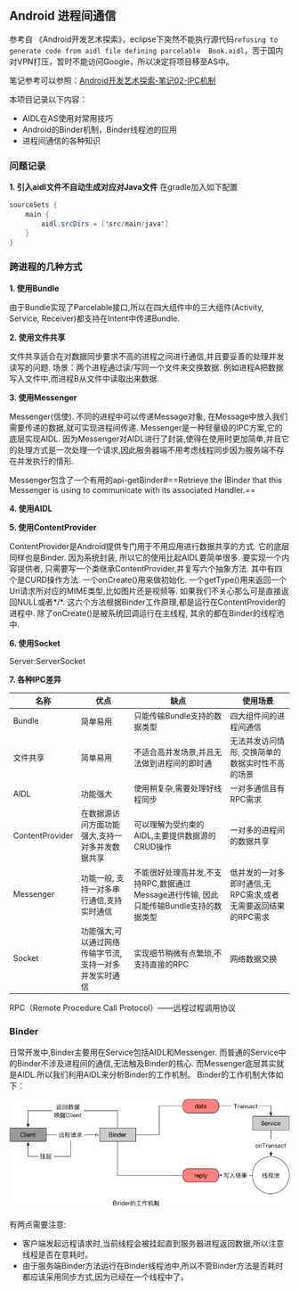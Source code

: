 ## Android 进程间通信
参考自 《Android开发艺术探索》，eclipse下突然不能执行源代码`refusing to generate code from aidl file defining parcelable	Book.aidl`，苦于国内对VPN打压，暂时不能访问Google，所以决定将项目移至AS中。

笔记参考可以参照：[Android开发艺术探索-笔记02-IPC机制](http://szysky.com/2016/08/02/Android%E5%BC%80%E5%8F%91%E8%89%BA%E6%9C%AF%E6%8E%A2%E7%B4%A2-%E7%AC%94%E8%AE%B002-IPC%E6%9C%BA%E5%88%B6/)

本项目记录以下内容：
- AIDL在AS使用对常用技巧
- Android的Binder机制，Binder线程池的应用
- 进程间通信的各种知识

### 问题记录
**1. 引入aidl文件不自动生成对应对Java文件**
在gradle加入如下配置

```java
sourceSets {
    main {
        aidl.srcDirs = ['src/main/java']
    }
}
```

### 跨进程的几种方式
**1. 使用Bundle**

由于Bundle实现了Parcelable接口,所以在四大组件中的三大组件(Activity, Service, Receiver)都支持在Intent中传递Bundle.

**2. 使用文件共享**

文件共享适合在对数据同步要求不高的进程之间进行通信,并且要妥善的处理并发读写的问题.
场景：两个进程通过读/写同一个文件来交换数据. 例如进程A把数据写入文件中,而进程B从文件中读取出来数据.

**3. 使用Messenger**

Messenger(信使). 不同的进程中可以传递Message对象, 在Message中放入我们需要传递的数据,就可实现进程间传递. Messenger是一种轻量级的IPC方案,它的底层实现AIDL.
因为Messenger对AIDL进行了封装,使得在使用时更加简单,并且它的处理方式是一次处理一个请求,因此服务器端不用考虑线程同步因为服务端不存在并发执行的情形.

Messenger包含了一个有用的api-getBinder#==Retrieve the IBinder that this Messenger is using to communicate with its associated Handler.==

**4. 使用AIDL**

**5. 使用ContentProvider**

ContentProvider是Android提供专门用于不用应用进行数据共享的方式. 它的底层同样也是Binder. 因为系统封装, 所以它的使用比起AIDL要简单很多.
要实现一个内容提供者, 只需要写一个类继承ContentProvider,并复写六个抽象方法. 其中有四个是CURD操作方法. 一个onCreate()用来做初始化. 一个getType()用来返回一个Uri请求所对应的MIME类型,比如图片还是视频等. 如果我们不关心那么可是直接返回NULL或者*/*.
这六个方法根据Binder工作原理,都是运行在ContentProvider的进程中. 除了onCreate()是被系统回调运行在主线程, 其余的都在Binder的线程池中.

**6. 使用Socket**

Server:ServerSocket

**7. 各种IPC差异**

| 名称 | 优点 | 缺点 | 使用场景 |
|---|---|---|---|
| Bundle | 简单易用 | 只能传输Bundle支持的数据类型 | 四大组件间的进程间通信 |
| 文件共享 | 简单易用 | 不适合高并发场景,并且无法做到进程间的即时通 | 无法并发访问情形, 交换简单的数据实时性不高的场景 |
| AIDL | 功能强大 | 使用稍复杂,需要处理好线程同步 | 一对多通信且有RPC需求 |
| ContentProvider | 在数据源访问方面功能强大,支持一对多并发数据共享 | 可以理解为受约束的AIDL,主要提供数据源的CRUD操作 | 一对多的进程间的数据共享 |
| Messenger | 功能一般, 支持一对多串行通信,支持实时通信 | 不能很好处理高并发,不支持RPC,数据通过Message进行传输, 因此只能传输Bundle支持的数据类型 | 低并发的一对多即时通信,无RPC需求,或者无需要返回结果的RPC需求 |
| Socket | 功能强大,可以通过网络传输字节流,支持一对多并发实时通信 | 实现细节稍微有点繁琐,不支持直接的RPC | 网络数据交换 |

RPC（Remote Procedure Call Protocol）——远程过程调用协议

### Binder
日常开发中,Binder主要用在Service包括AIDL和Messenger. 而普通的Service中的Binder不涉及进程间的通信,无法触及Binder的核心. 而Messenger底层其实就是AIDL.所以我们利用AIDL来分析Binder的工作机制。
Binder的工作机制大体如下：

![](https://github.com/jacky1234/IPCDemo/blob/master/img/Binder_work.png?raw=true)

有两点需要注意:
- 客户端发起远程请求时,当前线程会被挂起直到服务器进程返回数据,所以注意线程是否在意耗时。
- 由于服务端Binder方法运行在Binder线程池中,所以不管Binder方法是否耗时都应该采用同步方式,因为已经在一个线程中了。
